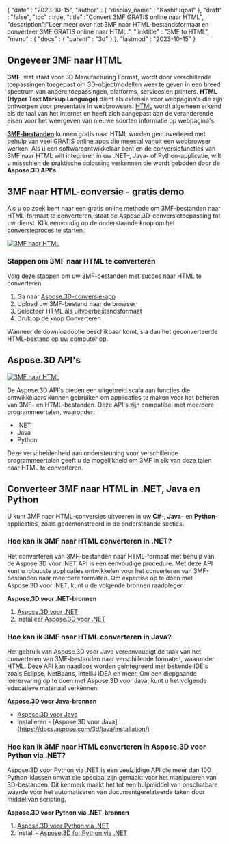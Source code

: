{
  "date" : "2023-10-15",
  "author" : {
    "display_name" : "Kashif Iqbal"
},
  "draft" : "false",
  "toc" : true,
  "title" :"Convert 3MF GRATIS online naar HTML",
  "description":"Leer meer over het 3MF naar HTML-bestandsformaat en converteer 3MF GRATIS online naar HTML.",
  "linktitle" : "3MF to HTML",
  "menu" : {
    "docs" : {
      "parent" : "3d"
}
},
  "lastmod" : "2023-10-15"
}

## Ongeveer 3MF naar HTML

**3MF**, wat staat voor 3D Manufacturing Format, wordt door verschillende toepassingen toegepast om 3D-objectmodellen weer te geven in een breed spectrum van andere toepassingen, platforms, services en printers. **HTML (Hyper Text Markup Language)** dient als extensie voor webpagina's die zijn ontworpen voor presentatie in webbrowsers. [HTML](/nl/web/html/) wordt algemeen erkend als de taal van het internet en heeft zich aangepast aan de veranderende eisen voor het weergeven van nieuwe soorten informatie op webpagina's.

**[3MF-bestanden](/nl/3d/3mf/)** kunnen gratis naar HTML worden geconverteerd met behulp van veel GRATIS online apps die meestal vanuit een webbrowser werken. Als u een softwareontwikkelaar bent en de conversiefuncties van 3MF naar HTML wilt integreren in uw .NET-, Java- of Python-applicatie, wilt u misschien de praktische oplossing verkennen die wordt geboden door de **Aspose.3D API's**.

## 3MF naar HTML-conversie - gratis demo

Als u op zoek bent naar een gratis online methode om 3MF-bestanden naar HTML-formaat te converteren, staat de Aspose.3D-conversietoepassing tot uw dienst. Klik eenvoudig op de onderstaande knop om het conversieproces te starten.

[![3MF naar HTML](../3mf-to-html.png)](https://products.aspose.app/3d/conversion/3mf-to-html)

### Stappen om 3MF naar HTML te converteren

Volg deze stappen om uw 3MF-bestanden met succes naar HTML te converteren.

1. Ga naar [Aspose.3D-conversie-app](https://products.aspose.app/3d/conversion/3MF-to-html)
1. Upload uw 3MF-bestand naar de browser
1. Selecteer HTML als uitvoerbestandsformaat
1. Druk op de knop Converteren

Wanneer de downloadoptie beschikbaar komt, sla dan het geconverteerde HTML-bestand op uw computer op.

## Aspose.3D API's

[![3MF naar HTML](../try-aspose-3d.png)](https://products.aspose.com/3d/)

De Aspose.3D API's bieden een uitgebreid scala aan functies die ontwikkelaars kunnen gebruiken om applicaties te maken voor het beheren van 3MF- en HTML-bestanden. Deze API's zijn compatibel met meerdere programmeertalen, waaronder:

* .NET
* Java
* Python

Deze verscheidenheid aan ondersteuning voor verschillende programmeertalen geeft u de mogelijkheid om 3MF in elk van deze talen naar HTML te converteren.

## Converteer 3MF naar HTML in .NET, Java en Python

U kunt 3MF naar HTML-conversies uitvoeren in uw **C#**-, **Java**- en **Python**-applicaties, zoals gedemonstreerd in de onderstaande secties.

### Hoe kan ik 3MF naar HTML converteren in .NET?

Het converteren van 3MF-bestanden naar HTML-formaat met behulp van de Aspose.3D voor .NET API is een eenvoudige procedure. Met deze API kunt u robuuste applicaties ontwikkelen voor het converteren van 3MF-bestanden naar meerdere formaten. Om expertise op te doen met Aspose.3D voor .NET, kunt u de volgende bronnen raadplegen:

**Aspose.3D voor .NET-bronnen**

1. [Aspose.3D voor .NET](https://products.aspose.com/3d/net/)
1. Installeer [Aspose.3D voor .NET](https://docs.aspose.com/3d/net/installation/)

### Hoe kan ik 3MF naar HTML converteren in Java?

Het gebruik van Aspose.3D voor Java vereenvoudigt de taak van het converteren van 3MF-bestanden naar verschillende formaten, waaronder HTML. Deze API kan naadloos worden geïntegreerd met bekende IDE's zoals Eclipse, NetBeans, IntelliJ IDEA en meer. Om een diepgaande leerervaring op te doen met Aspose.3D voor Java, kunt u het volgende educatieve materiaal verkennen:

**Aspose.3D voor Java-bronnen**

* [Aspose.3D voor Java](https://products.aspose.com/3d/java/)
* Installeren - [Aspose.3D voor Java] (https://docs.aspose.com/3d/java/installation/)

### Hoe kan ik 3MF naar HTML converteren in Aspose.3D voor Python via .NET?

Aspose.3D voor Python via .NET is een veelzijdige API die meer dan 100 Python-klassen omvat die speciaal zijn gemaakt voor het manipuleren van 3D-bestanden. Dit kenmerk maakt het tot een hulpmiddel van onschatbare waarde voor het automatiseren van documentgerelateerde taken door middel van scripting.

**Aspose.3D voor Python via .NET-bronnen**

1. [Aspose.3D voor Python via .NET](https://products.aspose.com/3d/python-net/)
1. Install - [Aspose.3D for Python via .NET](https://releases.aspose.com/3d/python-net/)
